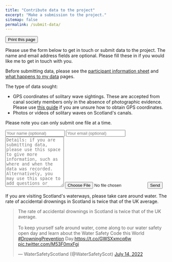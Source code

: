 ```yaml
---
title: "Contribute data to the project"
excerpt: "Make a submission to the project."
sitemap: false
permalink: /submit-data/
---
```

<div class="text-right">
<script async src="https://widget.websitevoice.com/xhBdUJNpEQ5ssC9QTAtj0w"></script>
<script>
  window.wvData=window.wvData||{};function wvtag(a,b){wvData[a]=b;}
  wvtag('id', 'xhBdUJNpEQ5ssC9QTAtj0w');
  wvtag('gender', 'female');
  wvtag('widget-style', {
    className: 'wv-circle-small',
    backgroundColor: '#F6F6F6',
    contrast: 'wv-contrast-light'
  });
</script>
</div>

<div id="google_translate_element" class="text-right"></div><script>

function googleTranslateElementInit() {

new google.translate.TranslateElement({

pageLanguage: 'en'

}, 'google_translate_element');

}

</script>
<script src="//translate.google.com/translate_a/element.js?cb=googleTranslateElementInit"></script>

<div class="text-right">
<input type="button" value="Print this page" onClick="window.print()">
</div>

Please use the form below to get in touch or submit data to the project. The name and email address fields are optional. Please fill these in if you would like me to get in touch with you. 

Before submitting data, please see the [participant information sheet](https://strath-my.sharepoint.com/:w:/g/personal/momchil_terziev_strath_ac_uk/EUfmzHZNOWBOj28cR7Sctu4BnK-v8HIP5KLb2JKwdlZVLA?e=SvgeCZ) and [what happens to my data](/what-happens-to-my-data/) pages.

The type of data sought:
- GPS coordinates of solitary wave sightings. These are accepted from canal society members only in the absence of photographic evidence. Please use [this guide](/gps-guide) if you are unsure how to obtain GPS coordinates.
- Photos or videos of solitary waves on Scotland's canals. 

Please note you can only submit one file at a time.
      
<form method="POST" action="https://formsubmit.co/e2c7c392178a3b202e2eea1773e9695f" enctype="multipart/form-data">
    <input type="email" name="email" placeholder="Your name (optional)">
    <input type="email" name="email" placeholder="Your email (optional)">
    <textarea name="message" placeholder="Details: if you are submitting data, please use this space to give more information, such as where and when the data was recorded. Alternatively, you may use this space to add questions or comments about the project." rows="10"></textarea>
    <input type="file" name="attachment" accept="image/png, image/jpeg, image/png, video/mp4, video/avi">
    <input type="hidden" name="_next" value="https://scottish-solitary-waves.github.io/thank-you">
    <button type="submit">Send</button>
</form>



If you are visiting Scotland's waterways, please take care around water. The rate of accidental drownings in Scotland is twice that of the UK average.


<blockquote class="twitter-tweet"><p lang="en" dir="ltr">The rate of accidental drownings in Scotland is twice that of the UK average.<br><br>To keep yourself safe around water, come along to our water safety open day and learn about the Water Safety Code this World <a href="https://twitter.com/hashtag/DrowningPrevention?src=hash&amp;ref_src=twsrc%5Etfw">#DrowningPrevention</a> Day.<a href="https://t.co/GWSXxmcq6w">https://t.co/GWSXxmcq6w</a> <a href="https://t.co/M53F0mxFgi">pic.twitter.com/M53F0mxFgi</a></p>&mdash; WaterSafetyScotland (@WaterSafetyScot) <a href="https://twitter.com/WaterSafetyScot/status/1547481269956759552?ref_src=twsrc%5Etfw">July 14, 2022</a></blockquote> <script async src="https://platform.twitter.com/widgets.js" charset="utf-8"></script> 
